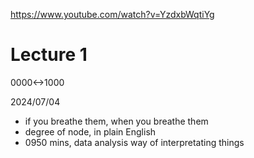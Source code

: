 https://www.youtube.com/watch?v=YzdxbWqtiYg

# Lecture 1

0000<->1000

2024/07/04

- if you breathe them, when you breathe them
- degree of node, in plain English
- 0950 mins, data analysis way of interpretating things 
